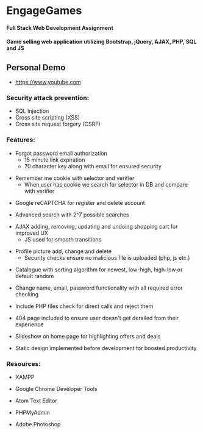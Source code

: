 # EngageGames
#### Full Stack Web Development Assignment
#### Game selling web application utilizing Bootstrap, jQuery, AJAX, PHP, SQL and JS  

## Personal Demo
  - https://www.youtube.com

### Security attack prevention:  
- SQL Injection  
- Cross site scripting (XSS)  
- Cross site request forgery (CSRF) 

### Features:
- Forgot password email authorization  
  - 15 minute link expiration
  - 70 character key along with email for ensured security  
* Remember me cookie with selector and verifier  
  - When user has cookie we search for selector in DB and compare with verifier
- Google reCAPTCHA for register and delete account  
* Advanced search with 2^7 possible searches
- AJAX adding, removing, updating and undoing shopping cart for improved UX
  * JS used for smooth transitions
* Profile picture add, change and delete
  - Security checks ensure no malicious file is uploaded (php, js etc.)
- Catalogue with sorting algorithm for newest, low-high, high-low or default random
* Change name, email, password functionality with all required error checking
- Include PHP files check for direct calls and reject them
* 404 page included to ensure user doesn't get derailed from their experience
- Slideshow on home page for highlighting offers and deals
* Static design implemented before development for boosted productivity

### Resources:
- XAMPP
* Google Chrome Developer Tools
- Atom Text Editor
* PHPMyAdmin
- Adobe Photoshop
